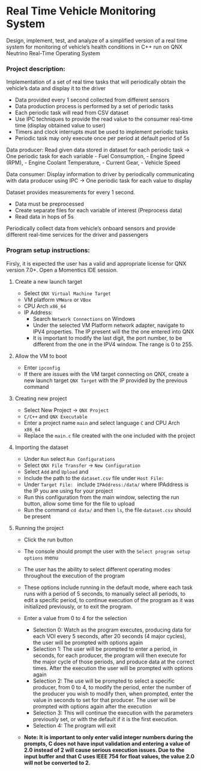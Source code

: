 # Real Time Vehicle Monitoring System
Design, implement, test, and analyze of a simplified version of a real time system for monitoring of vehicle’s health conditions in C++ run on QNX Neutrino Real-Time Operating System

### Project description:
Implementation of a set of real time tasks that will periodically obtain the vehicle’s data and display it to the driver
- Data provided every 1 second collected from different sensors
- Data production process is performed by a set of periodic tasks
- Each periodic task will read from CSV dataset
- Use IPC techniques to provide the read value to the consumer real-time time (display obtained value to user)
- Timers and clock interrupts must be used to implement periodic tasks
- Periodic task may only execute once per period at default period of 5s

Data producer: Read given data stored in dataset for each periodic task
-> One periodic task for each variable
	- Fuel Consumption,
	- Engine Speed (RPM),
	- Engine Coolant Temperature,
	- Current Gear,
	- Vehicle Speed

Data consumer: Display information to driver by periodically communicating with data producer using IPC
-> One periodic task for each value to display

Dataset provides measurements for every 1 second.
- Data must be preprocessed
- Create separate files for each variable of interest (Preprocess data)
- Read data in hops of 5s

Periodically collect data from vehicle’s onboard sensors and provide different real-time services for the driver and passengers

### Program setup instructions:
Firsly, it is expected the user has a valid and appropriate license for QNX version 7.0+. Open a Momentics IDE session.

1. Create a new launch target
	- Select `QNX Virtual Machine Target`
	- VM platform `VMWare` or `VBox`
	- CPU Arch `x86_64`
	- IP Address:
		- Search `Network Connections` on Windows
		- Under the selected VM Platform network adapter, navigate to IPV4 properties. The IP present will the the one entered into QNX
		- It is important to modify the last digit, the port number, to be different from the one in the IPV4 window. The range is 0 to 255.

2. Allow the VM to boot
	- Enter `ipconfig`
	- If there are issues with the VM target connecting on QNX, create a new launch target `QNX Target` with the IP provided by the previous command

3. Creating new project
	- Select New Project -> `QNX Project`
	- `C/C++` and `QNX Executable`
	- Enter a project name `main` and select language `C` and CPU Arch `x86_64`
	- Replace the `main.c` file created with the one included with the project

4. Importing the dataset
	- Under `Run` select `Run Configurations`
	- Select `QNX File Transfer` -> `New Configuration`
	- Select `Add` and `Upload` and 
	- Include the path to the `dataset.csv` file under `Host File: `
	- Under `Target File: ` include `IPAddress:/data/` where IPAddress is the IP you are using for your project
	- Run this configuration from the main window, selecting the run button, allow some time for the file to upload
	- Run the command `cd data/` and then `ls`, the file `dataset.csv` should be present
	
5. Running the project
	- Click the run button
	- The console should prompt the user with the `Select program setup options` menu
	- The user has the ability to select different operating modes throughout the execution of the program
	- These options include running in the default mode, where each task runs with a period of 5 seconds, to manually select all periods, to edit a specific period, to continue execution of the program as it was initialized previously, or to exit the program.
	- Enter a value from 0 to 4 for the selection
		- Selection 0: Watch as the program executes, producing data for each VOI every 5 seconds, after 20 seconds (4 major cycles), the user will be prompted with options again
		- Selection 1: The user will be prompted to enter a period, in seconds, for each producer, the program will then execute for the major cycle of those periods, and produce data at the correct times. After the execution the user will be prompted with options again
		- Selection 2: The use will be prompted to select a specific producer, from 0 to 4, to modify the period, enter the number of the producer you wish to modify then, when prompted, enter the value in seconds to set for that producer. The user will be prompted with options again after the execution
		- Selection 3: This will continue the execution with the parameters previously set, or with the default if it is the first execution.
		- Selection 4: The program will exit

	- __Note: It is important to only enter valid integer numbers during the prompts, C does not have input validation and entering a value of 2.0 instead of 2 will cause serious execution issues. Due to the input buffer and that C uses IEEE 754 for float values, the value 2.0 will not be converted to 2.__ 
